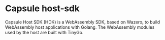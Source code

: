 # Capsule host-sdk

Capsule Host SDK (HDK) is a WebAssembly SDK, based on Wazero, to build WebAssembly host applications with Golang. The WebAssembly modules used by the host are built with TinyGo.



